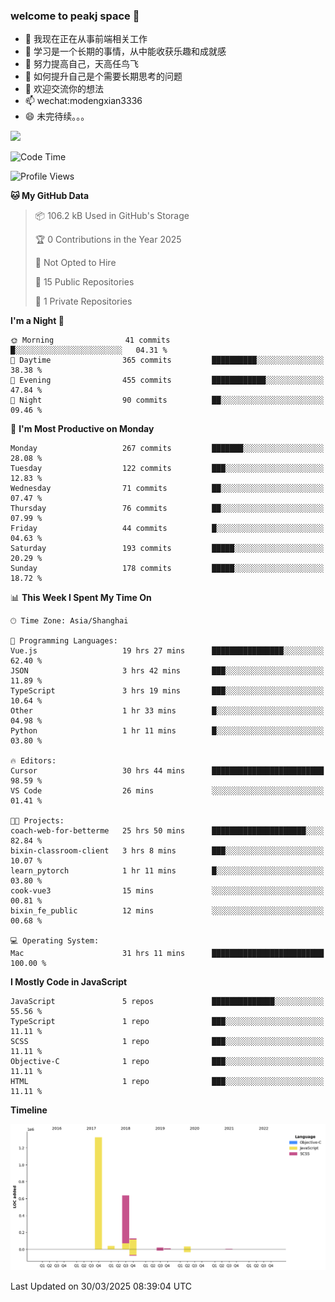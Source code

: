 ### welcome to peakj space 👋



- 🔭 我现在正在从事前端相关工作
- 🌱 学习是一个长期的事情，从中能收获乐趣和成就感
- 👯 努力提高自己，天高任鸟飞
- 🤔 如何提升自己是个需要长期思考的问题
- 💬 欢迎交流你的想法
- 📫 wechat:modengxian3336
- 😄 未完待续。。。

![](https://s2.ax1x.com/2019/06/28/ZKxc4J.jpg)

<!--START_SECTION:waka-->
![Code Time](http://img.shields.io/badge/Code%20Time-4%2C461%20hrs%2051%20mins-blue)

![Profile Views](http://img.shields.io/badge/Profile%20Views-0-blue)

**🐱 My GitHub Data** 

> 📦 106.2 kB Used in GitHub's Storage 
 > 
> 🏆 0 Contributions in the Year 2025
 > 
> 🚫 Not Opted to Hire
 > 
> 📜 15 Public Repositories 
 > 
> 🔑 1 Private Repositories 
 > 
**I'm a Night 🦉** 

```text
🌞 Morning                41 commits          █░░░░░░░░░░░░░░░░░░░░░░░░   04.31 % 
🌆 Daytime                365 commits         ██████████░░░░░░░░░░░░░░░   38.38 % 
🌃 Evening                455 commits         ████████████░░░░░░░░░░░░░   47.84 % 
🌙 Night                  90 commits          ██░░░░░░░░░░░░░░░░░░░░░░░   09.46 % 
```
📅 **I'm Most Productive on Monday** 

```text
Monday                   267 commits         ███████░░░░░░░░░░░░░░░░░░   28.08 % 
Tuesday                  122 commits         ███░░░░░░░░░░░░░░░░░░░░░░   12.83 % 
Wednesday                71 commits          ██░░░░░░░░░░░░░░░░░░░░░░░   07.47 % 
Thursday                 76 commits          ██░░░░░░░░░░░░░░░░░░░░░░░   07.99 % 
Friday                   44 commits          █░░░░░░░░░░░░░░░░░░░░░░░░   04.63 % 
Saturday                 193 commits         █████░░░░░░░░░░░░░░░░░░░░   20.29 % 
Sunday                   178 commits         █████░░░░░░░░░░░░░░░░░░░░   18.72 % 
```


📊 **This Week I Spent My Time On** 

```text
🕑︎ Time Zone: Asia/Shanghai

💬 Programming Languages: 
Vue.js                   19 hrs 27 mins      ████████████████░░░░░░░░░   62.40 % 
JSON                     3 hrs 42 mins       ███░░░░░░░░░░░░░░░░░░░░░░   11.89 % 
TypeScript               3 hrs 19 mins       ███░░░░░░░░░░░░░░░░░░░░░░   10.64 % 
Other                    1 hr 33 mins        █░░░░░░░░░░░░░░░░░░░░░░░░   04.98 % 
Python                   1 hr 11 mins        █░░░░░░░░░░░░░░░░░░░░░░░░   03.80 % 

🔥 Editors: 
Cursor                   30 hrs 44 mins      █████████████████████████   98.59 % 
VS Code                  26 mins             ░░░░░░░░░░░░░░░░░░░░░░░░░   01.41 % 

🐱‍💻 Projects: 
coach-web-for-betterme   25 hrs 50 mins      █████████████████████░░░░   82.84 % 
bixin-classroom-client   3 hrs 8 mins        ███░░░░░░░░░░░░░░░░░░░░░░   10.07 % 
learn_pytorch            1 hr 11 mins        █░░░░░░░░░░░░░░░░░░░░░░░░   03.80 % 
cook-vue3                15 mins             ░░░░░░░░░░░░░░░░░░░░░░░░░   00.81 % 
bixin_fe_public          12 mins             ░░░░░░░░░░░░░░░░░░░░░░░░░   00.68 % 

💻 Operating System: 
Mac                      31 hrs 11 mins      █████████████████████████   100.00 % 
```

**I Mostly Code in JavaScript** 

```text
JavaScript               5 repos             ██████████████░░░░░░░░░░░   55.56 % 
TypeScript               1 repo              ███░░░░░░░░░░░░░░░░░░░░░░   11.11 % 
SCSS                     1 repo              ███░░░░░░░░░░░░░░░░░░░░░░   11.11 % 
Objective-C              1 repo              ███░░░░░░░░░░░░░░░░░░░░░░   11.11 % 
HTML                     1 repo              ███░░░░░░░░░░░░░░░░░░░░░░   11.11 % 
```



**Timeline**

![Lines of Code chart](https://raw.githubusercontent.com/PeakJ/PeakJ/master/assets/bar_graph.png)


 Last Updated on 30/03/2025 08:39:04 UTC
<!--END_SECTION:waka-->
